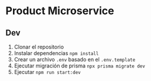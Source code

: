 # Product Microservice



## Dev

1. Clonar el repositorio
2. Instalar dependencias `npm install`
3. Crear un archivo `.env` basado en el `.env.template`
4. Ejecutar migración de prisma `npx prisma migrate dev`
5. Ejecutar `npm run start:dev`